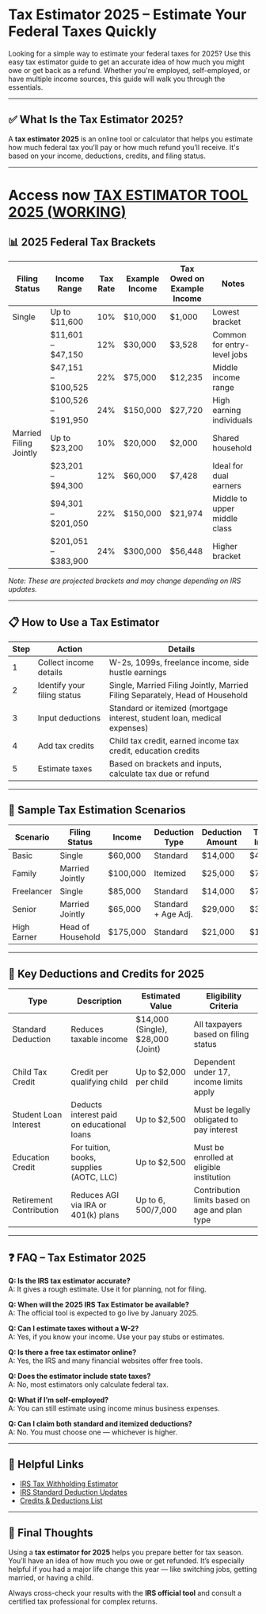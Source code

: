 
# Tax Estimator 2025 – Estimate Your Federal Taxes Quickly

Looking for a simple way to estimate your federal taxes for 2025? Use this easy tax estimator guide to get an accurate idea of how much you might owe or get back as a refund. Whether you're employed, self-employed, or have multiple income sources, this guide will walk you through the essentials.

---

## ✅ What Is the Tax Estimator 2025?

A **tax estimator 2025** is an online tool or calculator that helps you estimate how much federal tax you’ll pay or how much refund you’ll receive. It's based on your income, deductions, credits, and filing status.

---

# Access now [TAX ESTIMATOR TOOL 2025 (**WORKING**)](https://irs-tax-estimator-calculator.dynews.net/)

## 📊 2025 Federal Tax Brackets

| Filing Status           | Income Range               | Tax Rate | Example Income | Tax Owed on Example Income | Notes                        |
|-------------------------|----------------------------|----------|----------------|-----------------------------|------------------------------|
| Single                  | Up to $11,600              | 10%      | $10,000        | $1,000                      | Lowest bracket               |
|                         | $11,601 – $47,150          | 12%      | $30,000        | $3,528                      | Common for entry-level jobs  |
|                         | $47,151 – $100,525         | 22%      | $75,000        | $12,235                     | Middle income range          |
|                         | $100,526 – $191,950        | 24%      | $150,000       | $27,720                     | High earning individuals     |
| Married Filing Jointly | Up to $23,200              | 10%      | $20,000        | $2,000                      | Shared household             |
|                         | $23,201 – $94,300          | 12%      | $60,000        | $7,428                      | Ideal for dual earners       |
|                         | $94,301 – $201,050         | 22%      | $150,000       | $21,974                     | Middle to upper middle class |
|                         | $201,051 – $383,900        | 24%      | $300,000       | $56,448                     | Higher bracket               |

*Note: These are projected brackets and may change depending on IRS updates.*

---

## 📋 How to Use a Tax Estimator

| Step | Action                            | Details                                                                 |
|------|-----------------------------------|-------------------------------------------------------------------------|
| 1    | Collect income details            | W-2s, 1099s, freelance income, side hustle earnings                     |
| 2    | Identify your filing status       | Single, Married Filing Jointly, Married Filing Separately, Head of Household |
| 3    | Input deductions                  | Standard or itemized (mortgage interest, student loan, medical expenses) |
| 4    | Add tax credits                   | Child tax credit, earned income tax credit, education credits           |
| 5    | Estimate taxes                    | Based on brackets and inputs, calculate tax due or refund               |

---

## 🧮 Sample Tax Estimation Scenarios

| Scenario   | Filing Status      | Income   | Deduction Type     | Deduction Amount | Taxable Income | Estimated Tax |
|------------|--------------------|----------|---------------------|------------------|----------------|----------------|
| Basic      | Single             | $60,000  | Standard            | $14,000          | $46,000        | ~$6,500        |
| Family     | Married Jointly    | $100,000 | Itemized            | $25,000          | $75,000        | ~$10,400       |
| Freelancer | Single             | $85,000  | Standard            | $14,000          | $71,000        | ~$11,300       |
| Senior     | Married Jointly    | $65,000  | Standard + Age Adj. | $29,000          | $36,000        | ~$4,200        |
| High Earner| Head of Household  | $175,000 | Standard            | $21,000          | $154,000       | ~$32,600       |

---

## 📌 Key Deductions and Credits for 2025

| Type                  | Description                                     | Estimated Value            | Eligibility Criteria                            |
|-----------------------|-------------------------------------------------|----------------------------|--------------------------------------------------|
| Standard Deduction    | Reduces taxable income                          | $14,000 (Single), $28,000 (Joint) | All taxpayers based on filing status         |
| Child Tax Credit      | Credit per qualifying child                     | Up to $2,000 per child     | Dependent under 17, income limits apply          |
| Student Loan Interest | Deducts interest paid on educational loans      | Up to $2,500               | Must be legally obligated to pay interest        |
| Education Credit      | For tuition, books, supplies (AOTC, LLC)        | Up to $2,500               | Must be enrolled at eligible institution         |
| Retirement Contribution| Reduces AGI via IRA or 401(k) plans            | Up to $6,500/$7,000        | Contribution limits based on age and plan type   |

---

## ❓ FAQ – Tax Estimator 2025

**Q: Is the IRS tax estimator accurate?**  
A: It gives a rough estimate. Use it for planning, not for filing.

**Q: When will the 2025 IRS Tax Estimator be available?**  
A: The official tool is expected to go live by January 2025.

**Q: Can I estimate taxes without a W-2?**  
A: Yes, if you know your income. Use your pay stubs or estimates.

**Q: Is there a free tax estimator online?**  
A: Yes, the IRS and many financial websites offer free tools.

**Q: Does the estimator include state taxes?**  
A: No, most estimators only calculate federal tax.

**Q: What if I’m self-employed?**  
A: You can still estimate using income minus business expenses.

**Q: Can I claim both standard and itemized deductions?**  
A: No. You must choose one — whichever is higher.

---

## 🔗 Helpful Links

- [IRS Tax Withholding Estimator](https://www.irs.gov/individuals/tax-withholding-estimator)
- [IRS Standard Deduction Updates](https://www.irs.gov/newsroom/irs-provides-tax-inflation-adjustments-for-tax-year-2025)
- [Credits & Deductions List](https://www.irs.gov/credits-deductions-for-individuals)

---

## 📌 Final Thoughts

Using a **tax estimator for 2025** helps you prepare better for tax season. You’ll have an idea of how much you owe or get refunded. It’s especially helpful if you had a major life change this year — like switching jobs, getting married, or having a child.

Always cross-check your results with the **IRS official tool** and consult a certified tax professional for complex returns.

